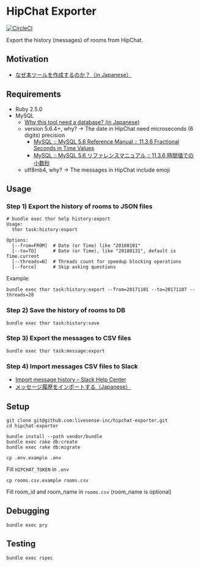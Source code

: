 HipChat Exporter
================

[![CircleCI](https://circleci.com/gh/livesense-inc/hipchat-exporter.svg?style=svg)](https://circleci.com/gh/livesense-inc/hipchat-exporter)

Export the history (messages) of rooms from HipChat.

## Motivation

* [なぜ本ツールを作成するのか？（in Japanese）](https://github.com/livesense-inc/hipchat-exporter/issues/1)

## Requirements

* Ruby 2.5.0
* MySQL
  * [Why this tool need a database? (in Japanese)](https://github.com/livesense-inc/hipchat-exporter/issues/6#issuecomment-364744048)
  * version 5.6.4+, why? -> The date in HipChat need microseconds (6 digits) precision
    * [MySQL :: MySQL 5.6 Reference Manual :: 11.3.6 Fractional Seconds in Time Values](https://dev.mysql.com/doc/refman/5.6/en/fractional-seconds.html)
    * [MySQL :: MySQL 5.6 リファレンスマニュアル :: 11.3.6 時間値での小数秒](https://dev.mysql.com/doc/refman/5.6/ja/fractional-seconds.html)
  * utf8mb4, why? -> The messages in HipChat include emoji

## Usage

### Step 1) Export the history of rooms to JSON files

```
# bundle exec thor help history:export
Usage:
  thor task:history:export

Options:
  [--from=FROM]  # Date (or Time) like "20180101"
  [--to=TO]      # Date (or Time), like "20180131", default is Time.current
  [--threads=N]  # Threads count for speedup blocking operations
  [--force]      # Skip asking questions
```

Example:

```
bundle exec thor task:history:export --from=20171101 --to=20171107 --threads=20
```

### Step 2) Save the history of rooms to DB

```
bundle exec thor task:history:save
```

### Step 3) Export the messages to CSV files

```
bundle exec thor task:message:export
```

### Step 4) Import messages CSV files to Slack

* [Import message history – Slack Help Center](https://get.slack.help/hc/en-us/articles/201748703-Import-message-history)
* [メッセージ履歴をインポートする（Japanese）](https://get.slack.help/hc/ja/articles/201748703-%E3%83%A1%E3%83%83%E3%82%BB%E3%83%BC%E3%82%B8%E5%B1%A5%E6%AD%B4%E3%82%92%E3%82%A4%E3%83%B3%E3%83%9D%E3%83%BC%E3%83%88%E3%81%99%E3%82%8B)

## Setup

```
git clone git@github.com:livesense-inc/hipchat-exporter.git
cd hipchat-exporter
```

```
bundle install --path vendor/bundle
bundle exec rake db:create
bundle exec rake db:migrate
```

```
cp .env.example .env
```

Fill `HIPCHAT_TOKEN` in `.env`

```
cp rooms.csv.example rooms.csv
```

Fill room_id and room_name in `rooms.csv` (room_name is optional)

## Debugging

```
bundle exec pry
```

## Testing

```
bundle exec rspec
```
